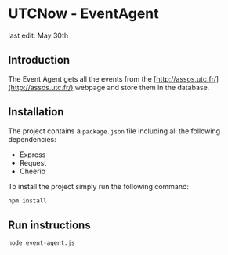 UTCNow - EventAgent
===================

last edit: May 30th


Introduction
------------

The Event Agent gets all the events from the [http://assos.utc.fr/](http://assos.utc.fr/) webpage and store them in the database.


Installation
------------

The project contains a `package.json` file including all the following dependencies:

* Express
* Request
* Cheerio

To install the project simply run the following command:

```sh
npm install
```

Run instructions
----------------

```sh
node event-agent.js
```



